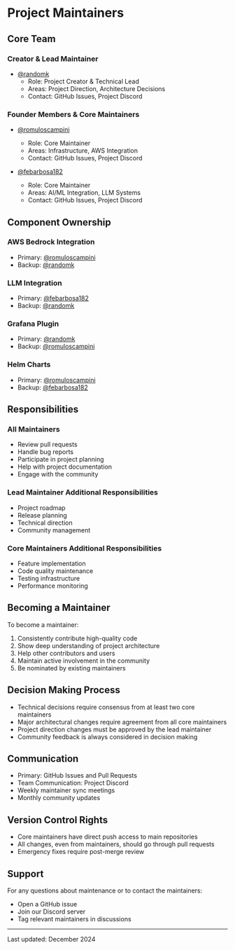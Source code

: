 # Project Maintainers

## Core Team

### Creator & Lead Maintainer
* [@randomk](https://github.com/randomk)
  * Role: Project Creator & Technical Lead
  * Areas: Project Direction, Architecture Decisions
  * Contact: GitHub Issues, Project Discord

### Founder Members & Core Maintainers
* [@romuloscampini](https://github.com/romuloscampini)
  * Role: Core Maintainer
  * Areas: Infrastructure, AWS Integration
  * Contact: GitHub Issues, Project Discord

* [@febarbosa182](https://github.com/febarbosa182)
  * Role: Core Maintainer
  * Areas: AI/ML Integration, LLM Systems
  * Contact: GitHub Issues, Project Discord

## Component Ownership

### AWS Bedrock Integration
* Primary: [@romuloscampini](https://github.com/romuloscampini)
* Backup: [@randomk](https://github.com/randomk)

### LLM Integration
* Primary: [@febarbosa182](https://github.com/febarbosa182)
* Backup: [@randomk](https://github.com/randomk)

### Grafana Plugin
* Primary: [@randomk](https://github.com/randomk)
* Backup: [@romuloscampini](https://github.com/romuloscampini)

### Helm Charts
* Primary: [@romuloscampini](https://github.com/romuloscampini)
* Backup: [@febarbosa182](https://github.com/febarbosa182)

## Responsibilities

### All Maintainers
* Review pull requests
* Handle bug reports
* Participate in project planning
* Help with project documentation
* Engage with the community

### Lead Maintainer Additional Responsibilities
* Project roadmap
* Release planning
* Technical direction
* Community management

### Core Maintainers Additional Responsibilities
* Feature implementation
* Code quality maintenance
* Testing infrastructure
* Performance monitoring

## Becoming a Maintainer

To become a maintainer:
1. Consistently contribute high-quality code
2. Show deep understanding of project architecture
3. Help other contributors and users
4. Maintain active involvement in the community
5. Be nominated by existing maintainers

## Decision Making Process

* Technical decisions require consensus from at least two core maintainers
* Major architectural changes require agreement from all core maintainers
* Project direction changes must be approved by the lead maintainer
* Community feedback is always considered in decision making

## Communication

* Primary: GitHub Issues and Pull Requests
* Team Communication: Project Discord
* Weekly maintainer sync meetings
* Monthly community updates

## Version Control Rights

* Core maintainers have direct push access to main repositories
* All changes, even from maintainers, should go through pull requests
* Emergency fixes require post-merge review

## Support

For any questions about maintenance or to contact the maintainers:
* Open a GitHub issue
* Join our Discord server
* Tag relevant maintainers in discussions

---

Last updated: December 2024
